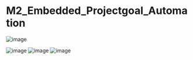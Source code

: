 # M2_Embedded_Projectgoal_Automation
![image](https://user-images.githubusercontent.com/94213473/144283839-9d4ac415-c449-4188-b72d-e3c1ba96dc98.png)

![image](https://user-images.githubusercontent.com/94213473/144283892-088fd9a9-4eeb-4d88-9d53-970b9d0ea8e6.png)
![image](https://user-images.githubusercontent.com/94213473/144284837-12dd047e-3b3d-41fc-86bf-ec964e9c3ba1.png)
![image](https://user-images.githubusercontent.com/94213473/144285523-f1c530bf-1d73-4406-98f7-af1b90937520.png)
